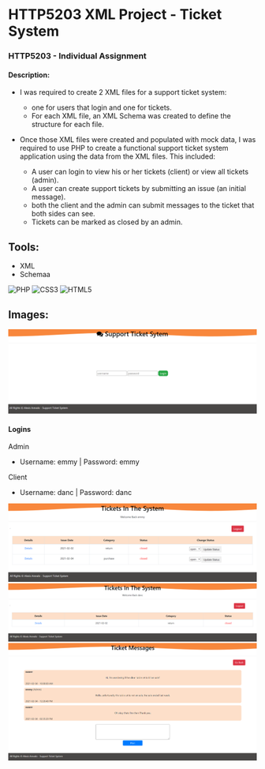 # HTTP5203 XML Project - Ticket System
### HTTP5203 - Individual Assignment
#### Description:

- I was required to create 2 XML files for a support ticket system:
    - one for users that login and one for tickets.
    - For each XML file, an XML Schema was created to define the structure for each file.

- Once those XML files were created and populated with mock data, I was required to use PHP to create a functional support ticket system application using the data from the XML files. This included:
    - A user can login to view his or her tickets (client) or view all tickets (admin).
    - A user can create support tickets by submitting an issue (an initial message).
    - both the client and the admin can submit messages to the ticket that both sides can see.
    - Tickets can be marked as closed by an admin.

## Tools:

- XML
- Schemaa

<img alt="PHP" src="https://img.shields.io/badge/php-%23777BB4.svg?&style=for-the-badge&logo=php&logoColor=white"/> <img alt="CSS3" src="https://img.shields.io/badge/css3-%231572B6.svg?&style=for-the-badge&logo=css3&logoColor=white"/> <img alt="HTML5" src="https://img.shields.io/badge/html5-%23E34F26.svg?&style=for-the-badge&logo=html5&logoColor=white"/>

## Images:

![login view](readme-images/login.PNG)

#### Logins
Admin
- Username: emmy | Password: emmy

Client
- Username: danc | Password: danc

![login view](readme-images/admin-list.PNG)
![login view](readme-images/client-list.PNG)
![login view](readme-images/messages.PNG)
